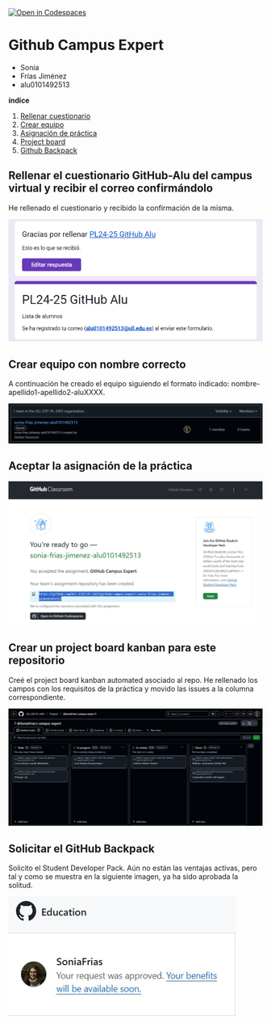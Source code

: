 [![Open in Codespaces](https://classroom.github.com/assets/launch-codespace-2972f46106e565e64193e422d61a12cf1da4916b45550586e14ef0a7c637dd04.svg)](https://classroom.github.com/open-in-codespaces?assignment_repo_id=18101145)
# Github Campus Expert 

- Sonia 
- Frías Jiménez
- alu0101492513

**índice**
1. [Rellenar cuestionario](#rellenar-el-cuestionario-github-alu-del-campus-virtual-y-recibir-el-correo-confirmándolo)
2. [Crear equipo](#crear-equipo-con-nombre-correcto)
3. [Asignación de práctica](#aceptar-la-asignación-de-la-práctica)
4. [Project board](#crear-un-project-board-kanban-para-este-repositorio)
5. [Github Backpack](#solicitar-el-github-backpack)


## Rellenar el cuestionario GitHub-Alu del campus virtual y recibir el correo confirmándolo
He rellenado el cuestionario y recibido la confirmación de la misma.

![correo de confirmacion del cuestionario](docs/formulario.png)

## Crear equipo con nombre correcto
A continuación he creado el equipo siguiendo el formato indicado: nombre-apellido1-apellido2-aluXXXX.

![equipo](docs/team.png)

## Aceptar la asignación de la práctica

![Aceptar practica github classroom](docs/aceptar_tarea.png)


## Crear un project board kanban para este repositorio
Creé el project board kanban automated asociado al repo. He rellenado los campos con los requisitos
de la práctica y movido las issues a la columna correspondiente.

![project board kanban](docs/kanban_board.png)

## Solicitar el GitHub Backpack
Solicito el Student Developer Pack. Aún no están las ventajas activas, pero tal y como se muestra
en la siguiente imagen, ya ha sido aprobada la solitud.

![github backpack](docs/github_student.png)
